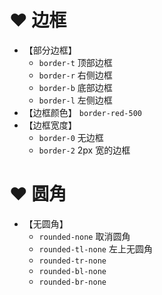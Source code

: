 # ❤️ 边框
- 【部分边框】
	- `border-t` 顶部边框
	- `border-r` 右侧边框
	- `border-b` 底部边框
	- `border-l` 左侧边框
- 【边框颜色】 `border-red-500` 
- 【边框宽度】 
	- `border-0` 无边框
	- `border-2` 2px 宽的边框


# ❤️ 圆角
- 【无圆角】
	- `rounded-none` 取消圆角
	- `rounded-tl-none` 左上无圆角
	- `rounded-tr-none` 
	- `rounded-bl-none` 
	- `rounded-br-none` 

